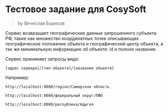 # Тестовое задание для CosySoft
>by Вячеслав Борисов

Сервис возвращает географические данные запрошенного субъекта РФ, такие как множество координатных точек описывающих 
географическое положение объекта и географический центр объекта, а так же минимальную информацию об объекте: id и 
полное название.

Сервис принимает запросы вида:

```[адрес сервера]/[тип объекта]/[название объекта]```

Например:

```http://localhost:8080/region/Самарская область```

```http://localhost:8080/федеральный округ/ПФО```

```http://localhost:8080/республика/Адыгея```